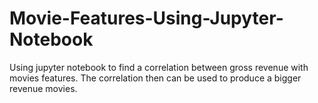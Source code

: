 # Movie-Features-Using-Jupyter-Notebook

Using jupyter notebook to find a correlation between gross revenue with movies features.
The correlation then can be used to produce a bigger revenue movies.

